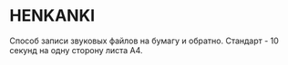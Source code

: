 # HENKANKI
Способ записи звуковых файлов на бумагу и обратно. Стандарт - 10 секунд на одну сторону листа А4.

